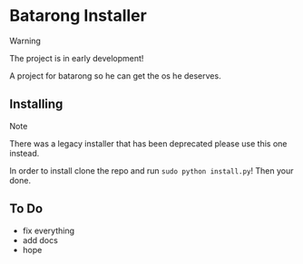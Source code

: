 # Batarong Installer


> [!WARNING]
> The project is in early development!

A project for batarong so he can get the os he deserves.


## Installing
> [!NOTE]
> There was a legacy installer that has been deprecated please use this one instead.



In order to install clone the repo and run `sudo python install.py`! Then your done.

## To Do

* fix everything
* add docs
* hope

